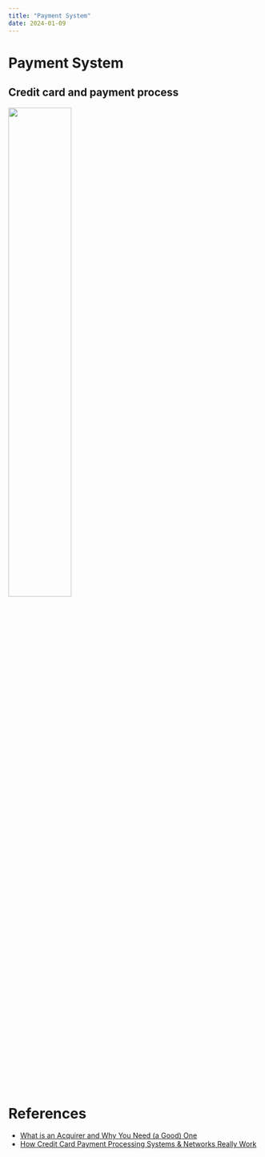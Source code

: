 ```yaml
---
title: "Payment System"
date: 2024-01-09
---
```


# Payment System

## Credit card and payment process

<img src="https://media.licdn.com/dms/image/D5612AQETvYscqHEqrw/article-inline_image-shrink_1000_1488/0/1680186786873?e=1710374400&v=beta&t=zsfGNi7qOx5-z41Cg-kKkJQ4uP-edWjruoiQ_WmWB-o" width="50%" height="50%">

# References
* [What is an Acquirer and Why You Need (a Good) One](https://www.linkedin.com/pulse/what-acquirer-why-you-need-good-one-truevopay/)
* [How Credit Card Payment Processing Systems & Networks Really Work](https://tianpan.co/notes/41-how-to-scale-a-web-service)
